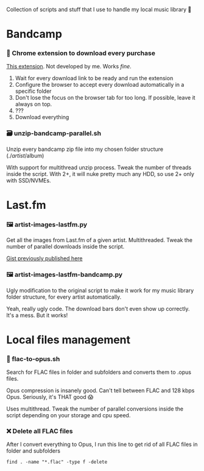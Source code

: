 Collection of scripts and stuff that I use to handle my local music library 🎷

# Bandcamp

### 📂 Chrome extension to download every purchase

[This extension](https://chrome.google.com/webstore/detail/bandcamp-auto-downloader/igbcekbalgomjoblhoehkemlcapkfaki/). Not developed by me. Works *fine*.

1. Wait for every download link to be ready and run the extension
2. Configure the browser to accept every download automatically in a specific folder
3. Don't lose the focus on the browser tab for too long. If possible, leave it always on top.
4. ???
5. Download everything

### 🗃️ unzip-bandcamp-parallel.sh

Unzip every bandcamp zip file into my chosen folder structure (./$artist/$album)

With support for multithread unzip process. Tweak the number of threads inside the script. With 2+, it will nuke pretty much any HDD, so use 2+ only with SSD/NVMEs.

# Last.fm

### 🖼️ artist-images-lastfm.py

Get all the images from Last.fm of a given artist. Multithreaded. Tweak the number of parallel downloads inside the script.

[Gist previously published here](https://gist.github.com/Arecsu/2a96c33b4a99705d7711dee77156e2c2)

### 🖼️ artist-images-lastfm-bandcamp.py

Ugly modification to the original script to make it work for my music library folder structure, for every artist automatically.

Yeah, really ugly code. The download bars don't even show up correctly. It's a mess. But it works!

# Local files management

### 🎸 flac-to-opus.sh

Search for FLAC files in folder and subfolders and converts them to .opus files.

Opus compression is insanely good. Can't tell between FLAC and 128 kbps Opus. Seriously, it's THAT good 😱

Uses multithread. Tweak the number of parallel conversions inside the script depending on your storage and cpu speed.

### ❌ Delete all FLAC files

After I convert everything to Opus, I run this line to get rid of all FLAC files in folder and subfolders

```
find . -name "*.flac" -type f -delete
```



